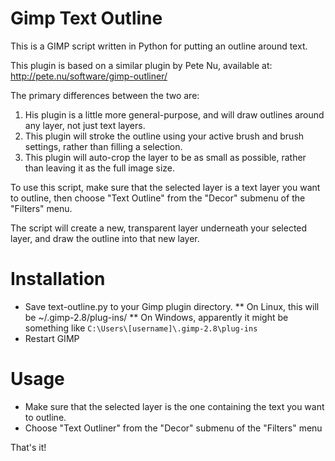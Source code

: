 # Gimp Text Outline

This is a GIMP script written in Python for putting an outline around text.

This plugin is based on a similar plugin by Pete Nu, available at:
http://pete.nu/software/gimp-outliner/

The primary differences between the two are:

1. His plugin is a little more general-purpose, and will draw outlines around
   any layer, not just text layers.
2. This plugin will stroke the outline using your active brush and brush
   settings, rather than filling a selection.
3. This plugin will auto-crop the layer to be as small as possible, rather than
   leaving it as the full image size.

To use this script, make sure that the selected layer is a text layer you want
to outline, then choose "Text Outline" from the "Decor" submenu of the
"Filters" menu.

The script will create a new, transparent layer underneath your selected layer,
and draw the outline into that new layer.

# Installation

* Save text-outline.py to your Gimp plugin directory.
** On Linux, this will be ~/.gimp-2.8/plug-ins/
** On Windows, apparently it might be something like `C:\Users\[username]\.gimp-2.8\plug-ins`
* Restart GIMP

# Usage

* Make sure that the selected layer is the one containing the text you want to outline.
* Choose "Text Outliner" from the "Decor" submenu of the "Filters" menu

That's it!
